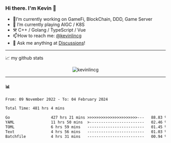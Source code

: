 ### Hi there. I'm Kevin 👋

- 🔭I’m currently working on GameFi, BlockChain, DDD, Game Server
- 🌱 I’m currently playing AIGC / K8S
-   :hammer_and_pick: C++ / Golang / TypeScript / Vue
- 📫How to reach me: [@kevinlincg](https://twitter.com/kevinlincg) 
-   :thought_balloon: Ask me anything at [Discussions](https://github.com/kevinlincg/kevinlincg/discussions/new)!

---

📈 my github stats

<p align="center"> <img src="https://github-readme-stats-ouuan.vercel.app/api?username=kevinlincg&theme=dark&show_icons=true&count_private=true" alt="kevinlincg" />

---

#### :bar_chart: 

<!--START_SECTION:waka-->

```txt
From: 09 November 2022 - To: 04 February 2024

Total Time: 481 hrs 4 mins

Go                  427 hrs 21 mins >>>>>>>>>>>>>>>>>>>>>>---   88.83 %
YAML                11 hrs 50 mins  >------------------------   02.46 %
TOML                6 hrs 59 mins   -------------------------   01.45 %
Text                4 hrs 56 mins   -------------------------   01.03 %
Batchfile           4 hrs 31 mins   -------------------------   00.94 %
```

<!--END_SECTION:waka-->
